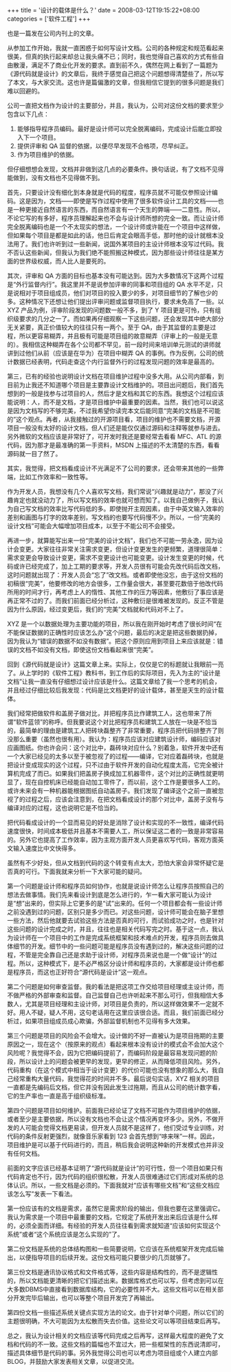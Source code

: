 +++
title = '设计的载体是什么？'
date = 2008-03-12T19:15:22+08:00
categories = ['软件工程']
+++

也是一篇发在公司内刊上的文章。

从参加工作开始，我就一直困惑于如何写设计文档。公司的各种规定和规范看起来很美，但真的执行起来却总让我头痛不已；同时，我也觉得自己喜欢的方式有些自由散漫，满足不了商业化开发的要求。直到前不久，偶然在网上看到了一篇题为《源代码就是设计》的文章后，我终于感觉自己把这个问题想得清楚些了，所以写了本文，与大家交流。这也许是篇偏激的文章，但我相信它提到的很多问题是我们难以回避的。

公司一直把文档作为设计的主要部分，并且，我认为，公司对这份文档的要求至少包含以下几点：

1. 能够指导程序员编码。最好是设计师可以完全脱离编码，完成设计后能立即投入下一个项目。
2. 提供评审和 QA 监督的依据，以便尽早发现不合格项，尽早纠正。
3. 作为项目维护的依据。

但仔细想想会发现，文档并非做到这几点的必要条件。换句话说，有了文档不见得能做到，没有文档也不见得做不到。

首先，只要设计没有细化到本身就是代码的程度，程序员就不可能仅参照设计编码。这是因为，文档——即使是写作过程中使用了很多软件设计工具的文档——也是一种更接近自然语言的东西，而自然语言有一个天生的弊端——二意性。所以，不论它写的有多好，程序员理解起来也不会与设计师所想的完全一致。而让设计师完全脱离编码也是一个不太现实的想法，一个设计师或许能在一个项目中这样做，但如果每个项目是都是如此的话，他日后肯定会眼高手低，那时他的设计就根本没法用了。我们也许听到过一些新闻，说国外某项目的主设计师根本没写过代码。我不否认这些新闻，但我认为我们绝不能照搬这种模式，因为那些设计师往往是某方面的世界级权威，而人比人是要死的。

其次，评审和 QA 方面的目标也基本没有可能达到。因为大多数情况下这两个过程是“外行监督内行”。我这里并不是说参加评审的同事和项目组的 QA 水平不足，只是说相对于项目组成员，他们对项目的投入要少的多，对项目细节的了解也少的多。这种情况下还想让他们提出评审问题或监督项目执行，要求未免高了一些。以 XYZ 产品为例，评审阶段发现的问题数一般不多，到了 Y 项目更是可怜，只有组织级要求的几分之一了。而如果再仔细观察一下这些问题，还会发现其中绝大部分无关紧要，真正价值较大的往往只有一两个。至于 QA，由于其监督的主要是过程，所以更容易糊弄，并且极有可能是项目组的故意糊弄（评审上的一般是无意的）。我相信这种糊弄在各个公司都不罕见，前一段时间来培训单元测试的讲师就讲到过他们从前（应该是在华为）在项目中糊弄 QA 的事例。作为反例，公司的统计数据已经表明，代码走查这个内行监督外行的过程发现问题的效率是最高的。

第三，已有的经验也说明设计文档在项目维护过程中没多大用。从公司内部看，到目前为止我还不知道哪个项目是主要靠设计文档维护的。项目出问题后，我们首先想到的一般是找参与过项目的人，然后才是文档和其它的东西。我想这个过程应该能说明：人，而不是文档，才是项目维护中最重要的因素。当然，我们也可以说这是因为文档写的不够完美，不过我希望你读完本文后能同意“完美的文档是不可能的”这个观点。再者，从我接触过的开源项目看，项目的维护也不需要文档，开源项目一般没有太好的设计文档，但人们还是能仅仅通过源码和注释等就参与进去。另外微软的文档应该是非常好了，可开发时我还是要经常去看看 MFC、ATL 的源代码，因为那才是最准确的第一手资料，MSDN 上描述的不太清楚的东西，看看源码就一目了然了。

其实，我觉得，把文档看成设计不光满足不了公司的要求，还会带来其他的一些弊端，比如工作效率和一致性等。

作为开发人员，我想没有几个人喜欢写文档，我们常说“兴趣就是动力”，那没了兴趣肯定也就没动力了，所以写文档的效率也就可想而知了。以我自己做例子，我认为自己写文档的效率比写代码低的多。即使抛开主观因素，由于中英文输入效率的差别和画图与打字的效率差别，写文档的也要写代码慢不少。所以，一份“完美的设计文档”可能会大幅增加项目成本，以至于不能公司不会接受。

再进一步，就算能写出来一份“完美的设计文档”，我们也不可能一劳永逸，因为设计会变更。大家往往非常关注需求变更，但设计变更发生的更频繁，道理很简单：需求变更会导致设计变更，需求不变更设计也可能变更。设计发生变更的时候，代码或许已经完成了，加上工期的要求等，开发人员很有可能会先改代码后改文档，这时问题就出现了：开发人员会“忘了”改文档。或者即使他没忘，由于这份文档的初稿很“完美”，他要修改的地方会很多，工作量会很大，甚至要花数倍于他改代码所用的时间才行，再考虑上人的惰性、其他工作的压力等因素，他敷衍了事应该是再正常不过的了。而我们前面已经分析过，这种敷衍是很难被发现的。反正不管是因为什么原因，经过变更后，我们的“完美”文档就和代码对不上了。

XYZ 是一个以数据处理为主要功能的项目，所以我在刚开始时考虑了很长时间“在不能保证数据的正确性时应该怎么办”这个问题，最后的决定是把这些数据扔掉，因为我认为“错误的数据不如没有数据”。把这个原则应用到项目上来应该就是：错误的文档不如没有文档，即使这份文档看起来很“完美”。

回到《源代码就是设计》这篇文章上来。实际上，仅仅是它的标题就让我眼前一亮了。从上学时的《软件工程》教科书，到工作后的实际项目，先入为主的“设计是文档”让我一直没有仔细想过设计应该是什么。这篇文章给了我一个思考的机会，并且经过仔细比较后我发现：代码是比文档更好的设计载体，甚至是天生的设计载体。

我们经常把做软件和盖房子做对比，并把程序员比作建筑工人，这也带来了所谓“软件蓝领”的称呼。但我要说这个对比把程序员和建筑工人放在一块是不恰当的，最简单的理由是建筑工人把砖块磊整齐了非常重要，程序员把代码排整齐了则没那么重要（虽然也很有用）。我认为：程序员应该对应建筑设计师，编码应该对应画图纸。你也许会问：这个对比中，磊砖块对应什么？别着急，软件开发中还有一个大家已经见的太多以至于被忽视了的过程——编译，它对应着磊砖块，也就是把设计变成现实的这个过程，只不过由于软件开发的自动化程度太高，它完全被计算机完成了而已。如果我们把盖房子换成加工机器零件，这个对比的正确性就更明显了，现在自控机床已经能自动加工零件了，而以前，这个工作是要很多人工的。或许未来会有一种机器能根据图纸自动盖房子。我们发现了编译这个之前一直被忽视了的过程之后，应该会注意到，在把文档看成设计的那个对比中，盖房子没有与编译对应的过程，这也说明它是不恰当的。

把代码看成设计的一个显而易见的好处是消除了设计和实现的不一致性，编译代码速度很快，时间成本极低并且基本不需要人工，所以保证这二者的一致是非常容易的。另外它也提高了工作效率，因为主观方面开发人员更喜欢写代码，客观方面英文输入速度比中文快得多。

虽然有不少好处，但从文档到代码的这个转变有点太大，恐怕大家会非常怀疑它是否真的可行。下面我就来分析一下大家可能的疑问。

第一个问题是设计师和程序员如何协作，也就是说设计师怎么让程序员按照自己的想法去做事情。我们先来看设计到底是怎么进行的，乍一看大家可能认为设计是“想”出来的，但实际上它更多的是“试”出来的。任何一个项目都会有一些设计师之前没遇到过的问题，区别只是多少而已。对这些问题，设计师可能会在脑子里想一些方法，然后他就要去试验这些方法是否真的可行，而试验成功之时，也是针对这些问题的设计完成之时，并且，往往也是相关代码写完之时。基于这一点，我认为设计师在一个项目中的工作是完成系统框架和技术难点的开发，程序员则去做具体细节的开发。细节中的一些问题可能是程序员没有遇到过的，解决这些问题的过程，不管是完全靠自己还是求助于设计师，对程序员来说也是一个做“设计”的过程。所以，这种模式下，是不必严格区分设计师和程序员的，大家都是设计师也都是程序员，而这也正好符合“源代码是设计”这一观点。

第二个问题是如何审查监督。我的看法是把这项工作交给项目经理或主设计师，而不做严格的外部审查和监督。自己监督自己也许听起来不那么可行，但我相信大多数人，尤其是项目经理和主设计师，对项目是负责的，所以这样做效果不一定就不好。用人不疑，疑人不用，这句老话用在这里应该很合适。而且，我们前面已经分析过，如果项目组成员成心欺骗，外部监督机制也不见得有多大效果。

第三个问题是项目的风险会不会增大。设计做的不好一直被认为是项目拖期的主要原因之一，现在这个（按原来的观点）看起来根本没有设计的模式会不会加大这个风险呢？我觉得不会，因为它把编码提前了，而编码阶段是最容易发现问题的阶段，所以设计上的问题会被更早的发现，更早的修正，从而降低项目风险。另外，代码重构（在这个模式中相当于设计变更）的代价可能也没有想象的那么大，我自己经常重构大量代码，我觉得花的时间并不多。最后说句实话，XYZ 相关的项目一直都是先编码后文档，但它并没有因此发生过拖期，而且从公司的统计数字看，它的生产率也一直是高于组织级标准。

第四个问题是项目如何维护。前面我已经论证了文档不可能作为项目维护的依据，或者至少是主要依据，所以没有文档也不会让这个情况再变坏多少。另外，不做开发的人可能会觉得文档更易读，但开发人员就不是这样了，他们受过专业训练，对代码的条件反射更强烈，就像音乐家看到 123 会首先想到“哆来咪”一样。因此，项目维护是可以基于代码进行的，而且，稍后我会说明这种新的开发模式也并非没有任何文档。

前面的文字应该已经基本证明了“源代码就是设计”的可行性，但一个项目如果只有代码肯定也不行，因为代码的组织很松散，开发人员很难通过它们形成对系统的总体认识。所以，一些文档是必须的。下面我就对“应该有哪些文档”和“这些文档应该怎么写”发表一下看法。

第一份应该有的文档是需求，虽然它是需求阶段的输出，但我也要在这里强调它。我认为需求是一个项目中最重要的文档，它规定了系统开发出来后应该是什么样的，必须全面而详细。有经验的开发人员往往看到需求就知道“应该如何实现这个系统”或者“这个系统应该是怎么实现的”了。

第二份文档是系统的总体结构图和一些简要说明，它应该在系统框架开发完成后输出，以便指导项目的后续开发。这份文档可能只要很少的几页就够了。

第三份文档是通讯协议格式和文件格式等，这些内容是结构性的，而不是逻辑性的，所以文档能更清晰的把它们描述出来。数据库格式也可以写，但考虑到可以在大多数DBMS中直接看到数据库结构，它的必要性并不大。这些文档可以在相关部分开发完毕后输出，也可以等整个项目开发完了再输出。

第四份文档一些描述系统关键点实现方法的论文。由于针对单个问题，所以它们的主题很明确，不大可能因为太松散而失去价值。这些论文可以等项目结束后再写。

总之，我认为设计相关的文档应该等代码完成之后再写，这样最大程度的避免了文档和代码的不一致。这些文档的篇幅也不宜过大，把一些框架性的东西说清即可，描述具体细节是代码的事。另外我觉得公司也可以考虑为项目组或个人建立内部 BLOG，并鼓励大家发表相关文章，以促进交流。

